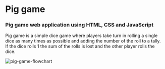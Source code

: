 # Pig game

### Pig game web application using HTML, CSS and JavaScript

Pig game is a simple dice game where players take turn in rolling a single dice as many times as possible and adding the number of the roll to a tally. If the dice rolls 1 the sum of the rolls is lost and the other player rolls the dice.

![pig-game-flowchart](https://user-images.githubusercontent.com/47001806/171420829-f05b25d6-115f-4d96-9ebe-2a29be49b1f9.png)
